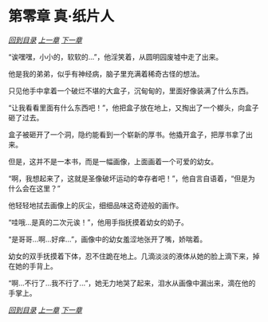 # 第零章 真·纸片人

_[回到目录](README.md) [上一章](0.md) [下一章](1.md)_

“诶嘿嘿，小小的，软软的...”，他淫笑着，从圆明园废墟中走了出来。

他是我的弟弟，似乎有神经病，脑子里充满着稀奇古怪的想法。

只见他手中拿着一个破烂不堪的大盒子，沉甸甸的，里面好像装满了什么东西。

“让我看看里面有什么东西吧！”，他把盒子放在地上，又掏出了一个榔头，向盒子砸了过去。

盒子被砸开了一个洞，隐约能看到一个崭新的厚书。他撬开盒子，把厚书拿了出来。

但是，这并不是一本书，而是一幅画像，上面画着一个可爱的幼女。

“啊，我想起来了，这就是圣像破坏运动的幸存者吧！”，他自言自语着，“但是为什么会在这里？”

他轻轻地拭去画像上的灰尘，细细品味这奇迹般的画作。

“哇哦...是真的二次元诶！”，他用手指抚摸着幼女的奶子。

“是哥哥...啊...好痒...”，画像中的幼女羞涩地张开了嘴，娇喘着。

幼女的双手抚摸着下体，忍不住跪在地上。几滴淡淡的液体从她的脸上滴下来，掉在她的手背上。

“啊...不行了...我不行了...”，她无力地哭了起来，泪水从画像中漏出来，滴在他的手掌上。

_[回到目录](README.md) [上一章](0.md) [下一章](1.md)_
